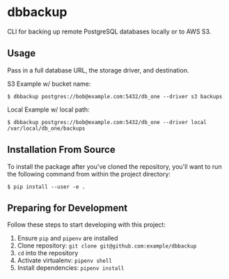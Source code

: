 dbbackup
========

CLI for backing up remote PostgreSQL databases locally or to AWS S3.

## Usage

Pass in a full database URL, the storage driver, and destination.

S3 Example w/ bucket name:

```
$ dbbackup postgres://bob@example.com:5432/db_one --driver s3 backups
```

Local Example w/ local path:

```
$ dbbackup postgres://bob@example.com:5432/db_one --driver local /var/local/db_one/backups
```

## Installation From Source

To install the package after you've cloned the repository, you'll want to run the following command from within the project directory:

```
$ pip install --user -e .
```

## Preparing for Development

Follow these steps to start developing with this project:

1. Ensure `pip` and `pipenv` are installed
2. Clone repository: `git clone git@github.com:example/dbbackup`
3. `cd` into the repository
4. Activate virtualenv: `pipenv shell`
5. Install dependencies: `pipenv install`
